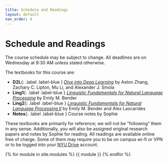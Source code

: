 ```yaml
---
title: Schedule and Readings
layout: default
nav_order: 4
---
```


# Schedule and Readings

The course schedule may be subject to change. All deadlines are on Wednesday at 9:30 AM unless stated otherwise.

The textbooks for this course are:
* **D2L**{: .label .label-blue }
[_Dive into Deep Learning_](https://d2l.ai/index.html) by Aston Zhang, Zachary C. Lipton, Mu Li, and Alexander J. Smola
* **Ling1**{: .label .label-blue }
[_Linguistic Fundamentals for Natural Language Processing_](https://www.morganclaypool.com/doi/abs/10.2200/S00493ED1V01Y201303HLT020) by Emily M. Bender
* **Ling2**{: .label .label-blue }
[_Linguistic Fundamentals for Natural Language Processing II_](https://www.morganclaypool.com/doi/abs/10.2200/S00935ED1V02Y201907HLT043) by Emily M. Bender and Alex Lascarides
* **Notes**{: .label .label-blue }
Course notes by Sophie

These textbooks are primarily for reference; we will not be "following" them in any sense. Additionally, you will also
be assigned original research papers and notes by Sophie for reading. All readings are available online free of charge.
Some of them may require you to be on campus wi-fi or VPN or to be logged into your
[NYU Drive](https://www.nyu.edu/life/information-technology/communication-and-collaboration/document-collaboration-and-sharing/nyu-drive.html)
account.

{% for module in site.modules %}
{{ module }}
{% endfor %}